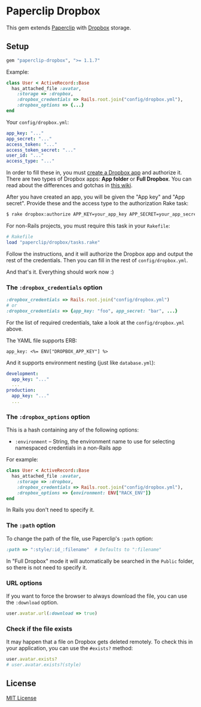 # Paperclip Dropbox

This gem extends [Paperclip](https://github.com/thoughtbot/paperclip) with
[Dropbox](https://www.dropbox.com) storage.

## Setup

```ruby
gem "paperclip-dropbox", ">= 1.1.7"
```

Example:

```ruby
class User < ActiveRecord::Base
  has_attached_file :avatar,
    :storage => :dropbox,
    :dropbox_credentials => Rails.root.join("config/dropbox.yml"),
    :dropbox_options => {...}
end
```

Your `config/dropbox.yml`:

```yaml
app_key: "..."
app_secret: "..."
access_token: "..."
access_token_secret: "..."
user_id: "..."
access_type: "..."
```

In order to fill these in, you must [create a Dropbox app](https://www.dropbox.com/developers/apps)
and authorize it. There are two types of Dropbox apps: **App folder** or **Full Dropbox**. You can read
about the differences and gotchas in [this wiki](https://github.com/janko-m/paperclip-dropbox/wiki/Access-types).

After you have created an app, you will be given the "App key" and "App secret". Provide
these and the access type to the authorization Rake task:

```sh
$ rake dropbox:authorize APP_KEY=your_app_key APP_SECRET=your_app_secret ACCESS_TYPE=dropbox|app_folder
```

For non-Rails projects, you must require this task in your `Rakefile`:

```ruby
# Rakefile
load "paperclip/dropbox/tasks.rake"
```

Follow the instructions, and it will authorize the Dropbox app and output the rest of the credentials.
Then you can fill in the rest of `config/dropbox.yml`.

And that's it. Everything should work now :)

### The `:dropbox_credentials` option

```ruby
:dropbox_credentials => Rails.root.join("config/dropbox.yml")
# or
:dropbox_credentials => {app_key: "foo", app_secret: "bar", ...}
```

For the list of required credentials, take a look at the `config/dropbox.yml`
above.

The YAML file supports ERB:

```erb
app_key: <%= ENV["DROPBOX_APP_KEY"] %>
```

And it supports environment nesting (just like `database.yml`):

```yaml
development:
  app_key: "..."
  ...
production:
  app_key: "..."
  ...
```

### The `:dropbox_options` option

This is a hash containing any of the following options:

- `:environment` – String, the environment name to use for selecting namespaced
  credentials in a non-Rails app

For example:

```ruby
class User < ActiveRecord::Base
  has_attached_file :avatar,
    :storage => :dropbox,
    :dropbox_credentials => Rails.root.join("config/dropbox.yml"),
    :dropbox_options => {environment: ENV["RACK_ENV"]}
end
```

In Rails you don't need to specify it.

### The `:path` option

To change the path of the file, use Paperclip's `:path` option:

```ruby
:path => ":style/:id_:filename"  # Defaults to ":filename"
```

In "Full Dropbox" mode it will automatically be searched in the `Public` folder,
so there is not need to specify it.

### URL options

If you want to force the browser to always download the file, you can use
the `:download` option.

```ruby
user.avatar.url(:download => true)
```

### Check if the file exists

It may happen that a file on Dropbox gets deleted remotely. To check this in
your application, you can use the `#exists?` method:

```ruby
user.avatar.exists?
# user.avatar.exists?(style)
```

## License

[MIT License](LICENSE)
